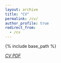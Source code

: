 ```yaml
---
layout: archive
title: "CV"
permalink: /cv/
author_profile: true
redirect_from:
  - /cv
---
```


{% include base_path %}

[*CV PDF*](http://arun-george-zachariah.github/files/AGZ_CV.pdf)